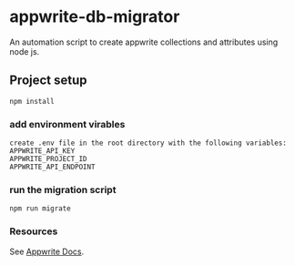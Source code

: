 # appwrite-db-migrator
An automation script to create appwrite collections and attributes using node js.

## Project setup
```
npm install
```

### add environment virables
```
create .env file in the root directory with the following variables: 
APPWRITE_API_KEY
APPWRITE_PROJECT_ID
APPWRITE_API_ENDPOINT
```

### run the migration script
```
npm run migrate
```

### Resources 
See [Appwrite Docs](https://appwrite.io/docs/server/database?sdk=nodejs-default).
